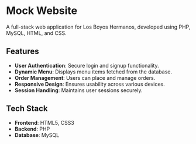 #    Mock Website

A full-stack web application for Los Boyos Hermanos, developed using PHP, MySQL, HTML, and CSS.

## Features

- **User Authentication**: Secure login and signup functionality.
- **Dynamic Menu**: Displays menu items fetched from the database.
- **Order Management**: Users can place and manage orders.
- **Responsive Design**: Ensures usability across various devices.
- **Session Handling**: Maintains user sessions securely.

## Tech Stack

- **Frontend**: HTML5, CSS3
- **Backend**: PHP
- **Database**: MySQL
